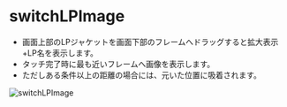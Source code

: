 # switchLPImage
- 画面上部のLPジャケットを画面下部のフレームへドラッグすると拡大表示+LP名を表示します。
- タッチ完了時に最も近いフレームへ画像を表示します。
- ただしある条件以上の距離の場合には、元いた位置に吸着されます。

![switchLPImage](https://github.com/anthrgrnwrld/informLocationImage/blob/master/InformLocatationImage/informLocationImage.png)
